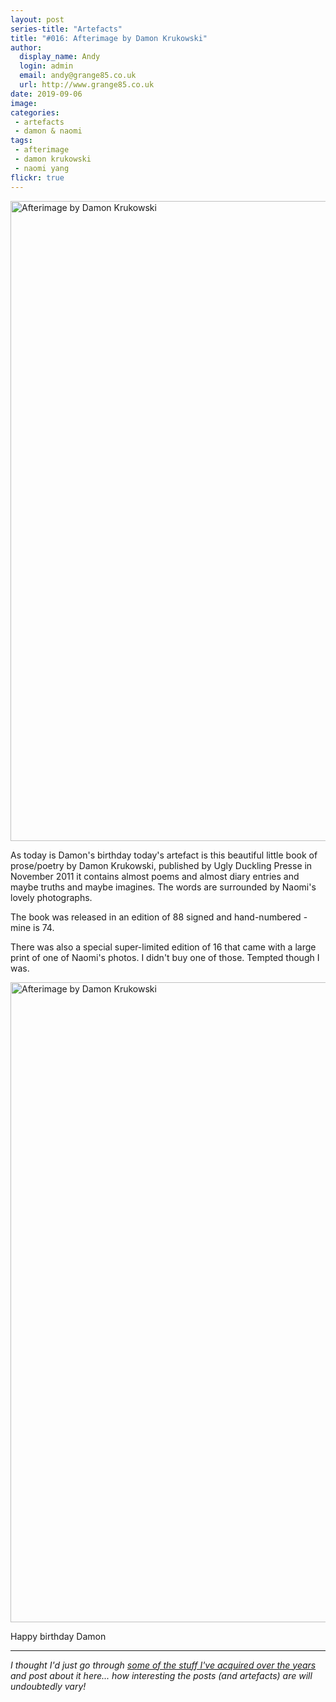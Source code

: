 ```yaml
---
layout: post
series-title: "Artefacts" 
title: "#016: Afterimage by Damon Krukowski"
author:
  display_name: Andy
  login: admin
  email: andy@grange85.co.uk
  url: http://www.grange85.co.uk
date: 2019-09-06
image: 
categories:
 - artefacts
 - damon & naomi
tags:
 - afterimage
 - damon krukowski
 - naomi yang
flickr: true
---
```

<a data-flickr-embed="true"  href="https://www.flickr.com/photos/grange85/48491242591/in/photostream/" title="Afterimage by Damon Krukowski"><img src="https://live.staticflickr.com/65535/48491242591_a6bb5a2d4b_b.jpg" width="796" height="1024" alt="Afterimage by Damon Krukowski"></a>

As today is Damon's birthday today's artefact is this beautiful little book of prose/poetry by Damon Krukowski, published by Ugly Duckling Presse in November 2011 it contains almost poems and almost diary entries and maybe truths and maybe imagines. The words are surrounded by Naomi's lovely photographs.

The book was released in an edition of 88 signed and hand-numbered - mine is 74.

There was also a special super-limited edition of 16 that came with a large print of one of Naomi's photos. I didn't buy one of those. Tempted though I was.

<a data-flickr-embed="true"  href="https://www.flickr.com/photos/grange85/48491242986/in/photostream/" title="Afterimage by Damon Krukowski"><img src="https://live.staticflickr.com/65535/48491242986_99233ddbcc_b.jpg" width="825" height="1024" alt="Afterimage by Damon Krukowski"></a>

Happy birthday Damon

---

_I thought I'd just go through [some of the stuff I've acquired over the years](/category/artefacts/) and post about it here... how interesting the posts (and artefacts) are will undoubtedly vary!_
